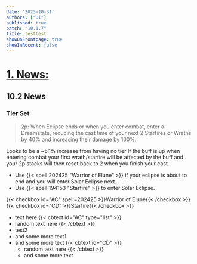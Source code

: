 ```yaml
---
date: '2023-10-31'
authors: ["Oi"]
published: true
patch: "10.1.7"
title: testtest
showOnFrontpage: true
showInRecent: false
---
```



<div id="news">

# [1. News:](#news)

</div>

## 10.2 News
### Tier Set
> 2p: When Eclipse ends or when you enter combat, enter a Dreamstate, reducing the cast time of your next 2 Starfires or Wraths by 40% and increasing their damage by 100%.

Looks to be a ~5.1% increase from having no tier
If the buff is up when entering combat your first wrath/starfire will be affected by the buff and your 2p stacks will then reset back to 2 when you finish your cast


- Use {{< spell 202425 "Warrior of Elune" >}} if your eclipse is about to end and you will enter Solar Eclipse next.
- Use {{< spell 194153 "Starfire" >}} to enter Solar Eclipse.


{{< checkbox id="AC" spell=202425 >}}Warrior of Elune{{< /checkbox >}}
<br>{{< checkbox id="CD" >}}Starfire{{< /checkbox >}}
- text here
{{< cbtext id="AC" type="list" >}}
- random text here
{{< /cbtext >}}
- test2
- and some more text1
- and some more text
{{< cbtext id="CD" >}}
    - random text here
{{< /cbtext >}}
    - and some more text

<script>
    document.addEventListener('DOMContentLoaded', function () {
        const liItems = document.querySelectorAll('.cbtext-list-item');
        liItems.forEach(item => {
            let innerUl = item.querySelector('ul');
            if (innerUl) {
                innerUl.outerHTML = innerUl.innerHTML;
            }
        });
    });
</script>
